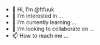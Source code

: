 - 👋 Hi, I’m @ftfuuk
- 👀 I’m interested in ...
- 🌱 I’m currently learning ...
- 💞️ I’m looking to collaborate on ...
- 📫 How to reach me ...

<!---
ftfuuk/ftfuuk is a ✨ special ✨ repository because its `README.md` (this file) appears on your GitHub profile.
You can click the Preview link to take a look at your changes.
--->
